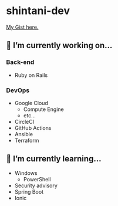 # shintani-dev

[My Gist here.](https://gist.github.com/shintani-dev)

## 🔭 I’m currently working on...

### Back-end

- Ruby on Rails

### DevOps

- Google Cloud
  - Compute Engine
  - etc...
- CircleCI
- GitHub Actions
- Ansible
- Terraform

## 🌱 I’m currently learning...

- Windows
  - PowerShell
- Security advisory
- Spring Boot
- Ionic

<!--
**shintani-dev/shintani-dev** is a ✨ _special_ ✨ repository because its `README.md` (this file) appears on your GitHub profile.

Here are some ideas to get you started:

- 🔭 I’m currently working on ...
- 🌱 I’m currently learning ...
- 👯 I’m looking to collaborate on ...
- 🤔 I’m looking for help with ...
- 💬 Ask me about ...
- 📫 How to reach me: ...
- 😄 Pronouns: ...
- ⚡ Fun fact: ...
-->
